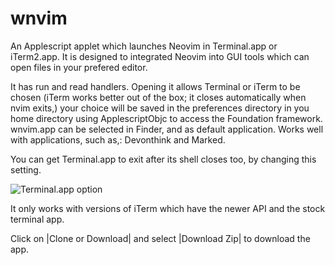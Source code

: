 # wnvim
An Applescript applet which launches Neovim in Terminal.app or iTerm2.app.  It is designed to integrated Neovim into GUI tools which can open files in your prefered editor.

It has run and read handlers. Opening it allows Terminal or iTerm to be chosen (iTerm works better out of the box; it closes automatically when nvim exits,) your choice will be saved in the preferences directory in you home directory using ApplescriptObjc to access the Foundation framework.  wnvim.app can be selected in Finder, and as default application. Works well with applications, such as,: Devonthink and Marked.

You can get Terminal.app to exit after its shell closes too, by changing this setting.

![Terminal.app option](http://i.imgur.com/qNHuDC5.png)


It only works with versions of iTerm which have the newer API and the stock terminal app.

Click on |Clone or Download| and select |Download Zip| to download the app.
